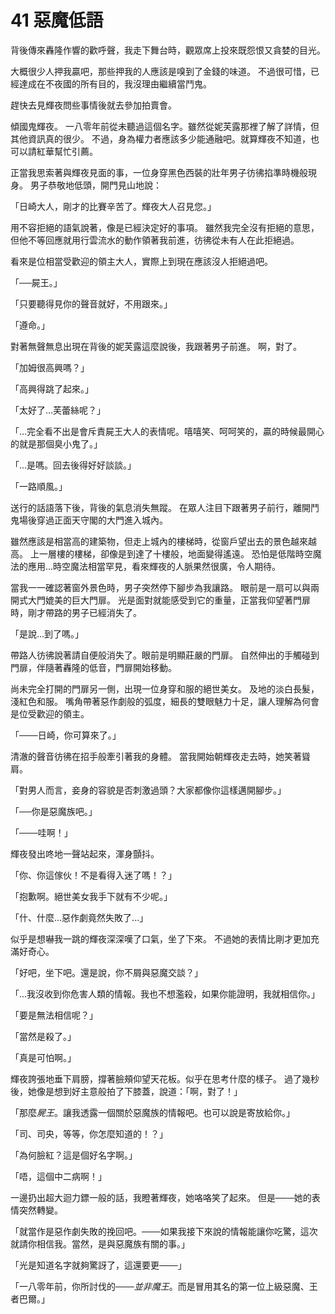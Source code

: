 # 41 惡魔低語

背後傳來轟隆作響的歡呼聲，我走下舞台時，觀眾席上投來既怨恨又貪婪的目光。

大概很少人押我贏吧，那些押我的人應該是嗅到了金錢的味道。
不過很可惜，已經達成在不夜國的所有目的，我沒理由繼續當鬥鬼。

趕快去見輝夜問些事情後就去參加拍賣會。

傾國鬼輝夜。
一八零年前從未聽過這個名字。雖然從妮芙露那裡了解了詳情，但其他資訊真的很少。
不過，身為權力者應該多少能通融吧。就算輝夜不知道，也可以請紅華幫忙引薦。

正當我思索著與輝夜見面的事，一位身穿黑色西裝的壯年男子彷彿掐準時機般現身。
男子恭敬地低頭，開門見山地說：

「日崎大人，剛才的比賽辛苦了。輝夜大人召見您。」

用不容拒絕的語氣說著，像是已經決定好的事項。
雖然我完全沒有拒絕的意思，但他不等回應就用行雲流水的動作領著我前進，彷彿從未有人在此拒絕過。

看來是位相當受歡迎的領主大人，實際上到現在應該沒人拒絕過吧。

「──屍王。」

「只要聽得見你的聲音就好，不用跟來。」

「遵命。」

對著無聲無息出現在背後的妮芙露這麼說後，我跟著男子前進。
啊，對了。

「加姆很高興嗎？」

「高興得跳了起來。」

「太好了...芙蕾絲呢？」

「...完全看不出是會斥責屍王大人的表情呢。嘻嘻笑、呵呵笑的，贏的時候最開心的就是那個臭小鬼了。」

「...是嗎。回去後得好好談談。」

「一路順風。」

送行的話語落下後，背後的氣息消失無蹤。
在眾人注目下跟著男子前行，離開鬥鬼場後穿過正面天守閣的大門進入城內。

雖然應該是相當高的建築物，但走上城內的樓梯時，從窗戶望出去的景色越來越高。
上一層樓的樓梯，卻像是到達了十樓般，地面變得遙遠。
恐怕是低階時空魔法的應用...時空魔法相當罕見，看來輝夜的人脈果然很廣，令人期待。

當我一一確認著窗外景色時，男子突然停下腳步為我讓路。
眼前是一扇可以與兩開式大門媲美的巨大門扉。
光是面對就能感受到它的重量，正當我仰望著門扉時，剛才帶路的男子已經消失了。

「是說...到了嗎。」

帶路人彷彿說著請自便般消失了。眼前是明顯莊嚴的門扉。
自然伸出的手觸碰到門扉，伴隨著轟隆的低音，門扉開始移動。

尚未完全打開的門扉另一側，出現一位身穿和服的絕世美女。
及地的淡白長髮，淺紅色和服。
嘴角帶著惡作劇般的弧度，細長的雙眼魅力十足，讓人理解為何會是位受歡迎的領主。

「───日崎，你可算來了。」

清澈的聲音彷彿在招手般牽引著我的身體。
當我開始朝輝夜走去時，她笑著聳肩。

「對男人而言，妾身的容貌是否刺激過頭？大家都像你這樣邁開腳步。」

「──你是惡魔族吧。」

「───哇啊！」

輝夜發出咚地一聲站起來，渾身顫抖。

「你、你這傢伙！不是看得入迷了嗎！？」

「抱歉啊。絕世美女我手下就有不少呢。」

「什、什麼...惡作劇竟然失敗了...」

似乎是想嚇我一跳的輝夜深深嘆了口氣，坐了下來。
不過她的表情比剛才更加充滿好奇心。

「好吧，坐下吧。還是說，你不屑與惡魔交談？」

「...我沒收到你危害人類的情報。我也不想濫殺，如果你能證明，我就相信你。」

「要是無法相信呢？」

「當然是殺了。」

「真是可怕啊。」

輝夜誇張地垂下肩膀，撐著臉頰仰望天花板。似乎在思考什麼的樣子。
過了幾秒後，她像是想到好主意般拍了下膝蓋，說道：「啊，對了！」

「那麼*屍王*。讓我透露一個關於惡魔族的情報吧。也可以說是寄放給你。」

「司、司央，等等，你怎麼知道的！？」

「為何臉紅？這是個好名字啊。」

「唔，這個中二病啊！」

一邊扔出超大迴力鏢一般的話，我瞪著輝夜，她咯咯笑了起來。
但是───她的表情突然轉變。

「就當作是惡作劇失敗的挽回吧。───如果我接下來說的情報能讓你吃驚，這次就請你相信我。當然，是與惡魔族有關的事。」

「光是知道名字就夠驚訝了，這還要更───」

「一八零年前，你所討伐的───*並非魔王*。而是冒用其名的第一位上級惡魔、王者巴爾。」